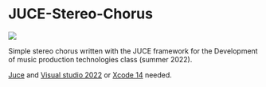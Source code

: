 # JUCE-Stereo-Chorus

<img src="stereo_chorus.png"/>

Simple stereo chorus written with the JUCE framework for the Development of music production technologies class (summer 2022).

[Juce](https://juce.com/get-juce/download) and [Visual studio 2022](https://visualstudio.microsoft.com) or [Xcode 14](https://developer.apple.com/xcode/resources/) needed.

